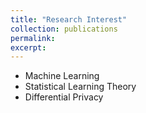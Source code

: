 ```yaml
---
title: "Research Interest"
collection: publications
permalink:
excerpt: 
---
```


- Machine Learning 
- Statistical Learning Theory
- Differential Privacy
